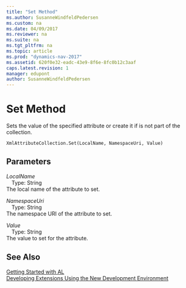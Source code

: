 ```yaml
---
title: "Set Method"
ms.author: SusanneWindfeldPedersen
ms.custom: na
ms.date: 04/09/2017
ms.reviewer: na
ms.suite: na
ms.tgt_pltfrm: na
ms.topic: article
ms.prod: "dynamics-nav-2017"
ms.assetid: 620f0e32-eadc-43e9-8f6e-8fc0b12c3aaf
caps.latest.revision: 1
manager: edupont
author: SusanneWindfeldPedersen
---
```


# Set Method
Sets the value of the specified attribute or create it if is not part of the collection.  
```  
XmlAttributeCollection.Set(LocalName, NamespaceUri, Value)  
```  
## Parameters
*LocalName*    
&emsp;Type: String  
The local name of the attribute to set.  
  
*NamespaceUri*    
&emsp;Type: String  
The namespace URI of the attribute to set.  
  
*Value*    
&emsp;Type: String  
The value to set for the attribute.  
  
## See Also
[Getting Started with AL](../devenv-get-started.md)  
[Developing Extensions Using the New Development Environment](../devenv-dev-overview.md)  
